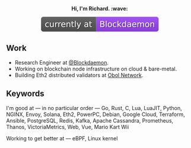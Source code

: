<div align="center">
  <p>
    <strong>Hi, I'm Richard. :wave:</strong>
  </p>
  <a href="https://blockdaemon.com"><img src="./work_badge.svg" /></a>
</div>

## Work

- Research Engineer at [@Blockdaemon](https://github.com/Blockdaemon).
- Working on blockchain node infrastructure on cloud & bare-metal.
- Building Eth2 distributed validators at [Obol Network](https://obol.tech).

## Keywords

I'm good at — in no particular order — Go, Rust, C, Lua, LuaJIT, Python, NGINX, Envoy, Solana, Eth2, PowerPC, Debian, Google Cloud, Terraform, Ansible, PostgreSQL, Redis, Kafka, Apache Cassandra, Prometheus, Thanos, VictoriaMetrics, Web, Vue, Mario Kart Wii

Working to get better at — eBPF, Linux kernel
